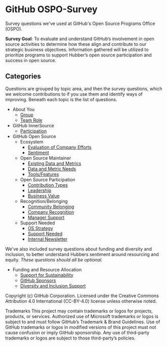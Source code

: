 # GitHub OSPO-Survey

Survey questions we've used at GitHub's Open Source Programs Office (OSPO).

**Survey Goal**: To evaluate and understand GitHub’s involvement in open source activities to determine how these align and contribute to our strategic business objectives. Information gathered will be utilized to prioritize programs to support Hubber’s open source participation and success in open source.

## **Categories**

Questions are grouped by topic area, and then the survey questions, which we welcome contributions to if you use them and identify ways of improving. Beneath each topic is the list of questions.

- About You
  - [Group]([url](https://github.com/github/github-ospo/blob/Kenyatta-forbes-patch-1/Surveys/About-You/Group.md))
  - [Team Role](https://github.com/github/github-ospo/blob/Kenyatta-forbes-patch-1/Surveys/About-You/Team-Role.md)
- GitHub InnerSource
  - [Participation](https://github.com/github/github-ospo/blob/Kenyatta-forbes-patch-1/Surveys/Company%20InnerSource/InnerSource%20Participation.md)
- GitHub Open Source
  - Ecosystem
    - [Evaluation of Company Efforts](https://github.com/github/github-ospo/blob/Kenyatta-forbes-patch-1/Surveys/GitHub-Open-Source/Ecosystem/Company-Efforts.md)
    - [Sentiment](https://github.com/github/github-ospo/blob/Kenyatta-forbes-patch-1/Surveys/GitHub-Open-Source/Ecosystem/external-sentiment.md)
  - Open Source Maintainer
    - [Existing Data and Metrics](https://github.com/github/github-ospo/blob/Kenyatta-forbes-patch-1/Surveys/GitHub-Open-Source/Open-Source-Maintainer/Data%20and%20Metrics.md)
    - [Data and Metric Needs](https://github.com/github/github-ospo/blob/Kenyatta-forbes-patch-1/Surveys/GitHub-Open-Source/Open-Source-Maintainer/Data-Metrics-Outcomes.md)
    - [Tools/Features](https://github.com/github/github-ospo/blob/Kenyatta-forbes-patch-1/Surveys/GitHub-Open-Source/Open-Source-Maintainer/tools-features.md)
  - Open Source Participation
    - [Contribution Types](https://github.com/github/github-ospo/blob/Kenyatta-forbes-patch-1/Surveys/GitHub-Open-Source/Participation/Contribution-types.md)
    - [Leadership](https://github.com/github/github-ospo/blob/Kenyatta-forbes-patch-1/Surveys/GitHub-Open-Source/Participation/Leadership.md)
    - [Business Value](https://github.com/github/github-ospo/blob/Kenyatta-forbes-patch-1/Surveys/GitHub-Open-Source/Participation/Business%20Value.md)
  - Recognition/Belonging
    - [Community Belonging](https://github.com/github/github-ospo/blob/Kenyatta-forbes-patch-1/Surveys/GitHub-Open-Source/Recognition-Belonging/Community-Belonging.md)
    - [Company Recognition](https://github.com/github/github-ospo/blob/Kenyatta-forbes-patch-1/Surveys/GitHub-Open-Source/Recognition-Belonging/Company%20Recognition.md)
    - [Manager Support](https://github.com/github/github-ospo/blob/Kenyatta-forbes-patch-1/Surveys/GitHub-Open-Source/Recognition-Belonging/Manager%20Support.md)
  - Support Needed
    - [OS Strategy](https://github.com/github/github-ospo/blob/Kenyatta-forbes-patch-1/Surveys/GitHub-Open-Source/Support-Resources/Strategy.md)
    - [Support Needed](https://github.com/github/github-ospo/blob/Kenyatta-forbes-patch-1/Surveys/GitHub-Open-Source/Support-Resources/Support-Needed.md)
    - [Internal Newsletter](https://github.com/github/github-ospo/blob/Kenyatta-forbes-patch-1/Surveys/GitHub-Open-Source/Support-Resources/Newsletter.md)

We've also included survey questions about funding and diversity and inclusion, to better understand Hubbers sentiment around resourcing and equity. _These questions should all be optional._

- Funding and Resource Allocation
  - [Support for Sustainability](https://github.com/github/github-ospo/blob/Kenyatta-forbes-patch-1/Surveys/Funding%20and%20Resource%20Allocation/Support%20for%20Sustainability.md)
  - [GitHub Sponsors](https://github.com/github/github-ospo/blob/Kenyatta-forbes-patch-1/Surveys/Funding%20and%20Resource%20Allocation/GitHub%20Sponsors.md)
  - [Diversity and Inclusion Support](https://github.com/github/github-ospo/blob/Kenyatta-forbes-patch-1/Surveys/Funding%20and%20Resource%20Allocation/Diversity%20and%20Inclusion%20Support.md)

Copyright (c) GitHub Corporation. Licensed under the Creative Commons Attribution 4.0 International (CC-BY-4.0) license unless otherwise noted.

Trademarks This project may contain trademarks or logos for projects, products, or services. Authorized use of Microsoft trademarks or logos is subject to and must follow GitHub’s Trademark & Brand Guidelines. Use of GitHub trademarks or logos in modified versions of this project must not cause confusion or imply GitHub sponsorship. Any use of third-party trademarks or logos are subject to those third-party’s policies.
